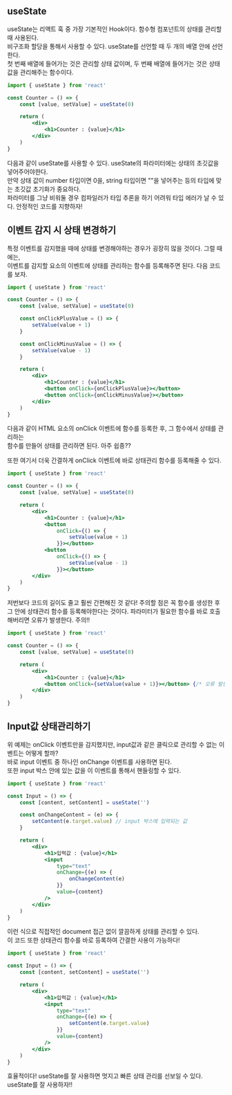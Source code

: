 ## useState

useState는 리액트 훅 중 가장 기본적인 Hook이다. 함수형 컴포넌트의 상태를 관리할 때 사용된다.  
비구조화 할당을 통해서 사용할 수 있다. useState를 선언할 때 두 개의 배열 안에 선언한다.  
첫 번째 배열에 들어가는 것은 관리할 상태 값이며, 두 번째 배열에 들어가는 것은 상태 값을 관리해주는 함수이다.

```jsx
import { useState } from 'react'

const Counter = () => {
	const [value, setValue] = useState(0)

	return (
		<div>
			<h1>Counter : {value}</h1>
		</div>
	)
}
```

다음과 같이 useState를 사용할 수 있다. useState의 파라미터에는 상태의 초깃값을 넣어주어야한다.  
만약 상태 값이 number 타입이면 0을, string 타입이면 ""을 넣어주는 등의 타입에 맞는 초깃값 초기화가 중요하다.  
파라미터를 그냥 비워둘 경우 컴파일러가 타입 추론을 하기 어려워 타입 에러가 날 수 있다. 안정적인 코드를 지향하자!

## 이벤트 감지 시 상태 변경하기

특정 이벤트를 감지했을 때에 상태를 변경해야하는 경우가 굉장히 많을 것이다. 그럴 때에는,  
이벤트를 감지할 요소의 이벤트에 상태를 관리하는 함수를 등록해주면 된다. 다음 코드를 보자.

```jsx
import { useState } from 'react'

const Counter = () => {
	const [value, setValue] = useState(0)

	const onClickPlusValue = () => {
		setValue(value + 1)
	}

	const onClickMinusValue = () => {
		setValue(value - 1)
	}

	return (
		<div>
			<h1>Counter : {value}</h1>
			<button onClick={onClickPlusValue}></button>
			<button onClick={onClickMinusValue}></button>
		</div>
	)
}
```

다음과 같이 HTML 요소의 onClick 이벤트에 함수를 등록한 후, 그 함수에서 상태를 관리하는  
함수를 만들어 상태를 관리하면 된다. 아주 쉽죵??

또한 여기서 더욱 간결하게 onClick 이벤트에 바로 상태관리 함수를 등록해줄 수 있다.

```jsx
import { useState } from 'react'

const Counter = () => {
	const [value, setValue] = useState(0)

	return (
		<div>
			<h1>Counter : {value}</h1>
			<button
				onClick={() => {
					setValue(value + 1)
				}}></button>
			<button
				onClick={() => {
					setValue(value - 1)
				}}></button>
		</div>
	)
}
```

저번보다 코드의 길이도 줄고 훨씬 간편해진 것 같다! 주의할 점은 꼭 함수를 생성한 후  
그 안에 상태관리 함수를 등록해야한다는 것이다. 파라미터가 필요한 함수를 바로 호출해버리면 오류가 발생한다. 주의!!

```jsx
import { useState } from 'react'

const Counter = () => {
	const [value, setValue] = useState(0)

	return (
		<div>
			<h1>Counter : {value}</h1>
			<button onClick={setValue(value + 1)}></button> {/* 오류 발생 */}
		</div>
	)
}
```

## Input값 상태관리하기

위 예제는 onClick 이벤트만을 감지했지만, input값과 같은 클릭으로 관리할 수 없는 이벤트는 어떻게 할까?  
바로 input 이벤트 중 하나인 onChange 이벤트를 사용하면 된다.  
또한 input 박스 안에 있는 값을 이 이벤트를 통해서 핸들링할 수 있다.

```jsx
import { useState } from 'react'

const Input = () => {
	const [content, setContent] = useState('')

	const onChangeContent = (e) => {
		setContent(e.target.value) // input 박스에 입력되는 값
	}

	return (
		<div>
			<h1>입력값 : {value}</h1>
			<input
				type="text"
				onChange={(e) => {
					onChangeContent(e)
				}}
				value={content}
			/>
		</div>
	)
}
```

이런 식으로 직접적인 document 접근 없이 깔끔하게 상태를 관리할 수 있다.  
이 코드 또한 상태관리 함수를 바로 등록하여 간결한 사용이 가능하다!

```jsx
import { useState } from 'react'

const Input = () => {
	const [content, setContent] = useState('')

	return (
		<div>
			<h1>입력값 : {value}</h1>
			<input
				type="text"
				onChange={(e) => {
					setContent(e.target.value)
				}}
				value={content}
			/>
		</div>
	)
}
```

효율적이다! useState를 잘 사용하면 멋지고 빠른 상태 관리를 선보일 수 있다.  
useState를 잘 사용하자!!

